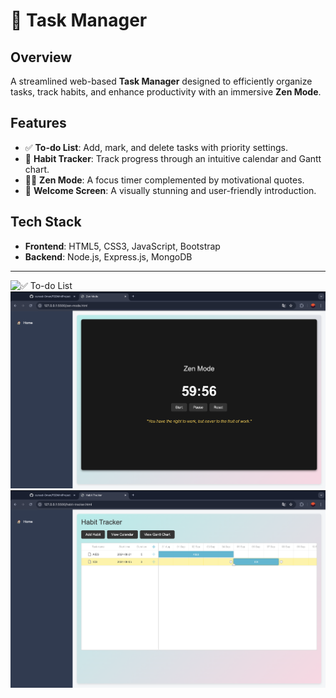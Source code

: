 # 📝 Task Manager

## Overview
A streamlined web-based **Task Manager** designed to efficiently organize tasks, track habits, and enhance productivity with an immersive **Zen Mode**.

## Features
- ✅ **To-do List**: Add, mark, and delete tasks with priority settings.
- 📅 **Habit Tracker**: Track progress through an intuitive calendar and Gantt chart.
- 🧘‍♂️ **Zen Mode**: A focus timer complemented by motivational quotes.
- 🎨 **Welcome Screen**: A visually stunning and user-friendly introduction.

## Tech Stack
- **Frontend**: HTML5, CSS3, JavaScript, Bootstrap
- **Backend**: Node.js, Express.js, MongoDB

---

![✅ To-do List](images/To-D0-list.png)
![☯️ Zen Mode](images/Zen-mode.png)
![📅 Habit Tracker](images/Gantt-chart.png)
